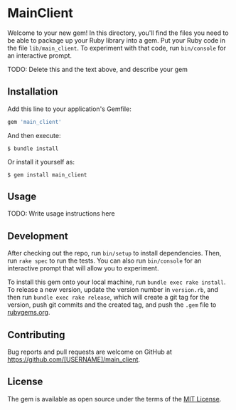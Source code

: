 # MainClient

Welcome to your new gem! In this directory, you'll find the files you need to be able to package up your Ruby library into a gem. Put your Ruby code in the file `lib/main_client`. To experiment with that code, run `bin/console` for an interactive prompt.

TODO: Delete this and the text above, and describe your gem

## Installation

Add this line to your application's Gemfile:

```ruby
gem 'main_client'
```

And then execute:

    $ bundle install

Or install it yourself as:

    $ gem install main_client

## Usage

TODO: Write usage instructions here

## Development

After checking out the repo, run `bin/setup` to install dependencies. Then, run `rake spec` to run the tests. You can also run `bin/console` for an interactive prompt that will allow you to experiment.

To install this gem onto your local machine, run `bundle exec rake install`. To release a new version, update the version number in `version.rb`, and then run `bundle exec rake release`, which will create a git tag for the version, push git commits and the created tag, and push the `.gem` file to [rubygems.org](https://rubygems.org).

## Contributing

Bug reports and pull requests are welcome on GitHub at https://github.com/[USERNAME]/main_client.

## License

The gem is available as open source under the terms of the [MIT License](https://opensource.org/licenses/MIT).
